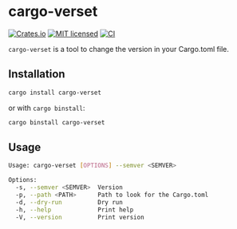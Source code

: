 # cargo-verset

[![Crates.io](https://img.shields.io/crates/v/cargo-verset.svg)](https://crates.io/crates/cargo-verset)
[![MIT licensed](https://img.shields.io/badge/license-MIT-blue.svg)](https://github.com/bircni/cargo-verset/blob/main/LICENSE)
[![CI](https://github.com/bircni/cargo-verset/actions/workflows/ci.yml/badge.svg?branch=main)](https://github.com/bircni/cargo-verset/actions/workflows/ci.yml)

`cargo-verset` is a tool to change the version in your Cargo.toml file.

## Installation

```sh
cargo install cargo-verset
```

or with `cargo binstall`:

```sh
cargo binstall cargo-verset
```

## Usage

```sh
Usage: cargo-verset [OPTIONS] --semver <SEMVER>

Options:
  -s, --semver <SEMVER>  Version
  -p, --path <PATH>      Path to look for the Cargo.toml
  -d, --dry-run          Dry run
  -h, --help             Print help
  -V, --version          Print version

```
